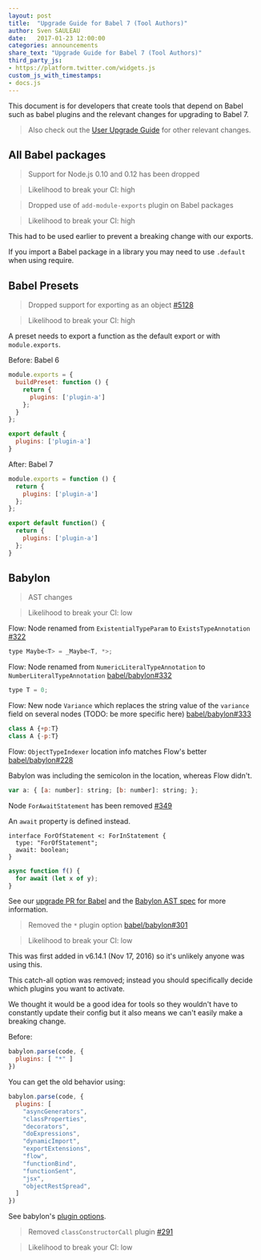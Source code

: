 ```yaml
---
layout: post
title:  "Upgrade Guide for Babel 7 (Tool Authors)"
author: Sven SAULEAU
date:   2017-01-23 12:00:00
categories: announcements
share_text: "Upgrade Guide for Babel 7 (Tool Authors)"
third_party_js:
- https://platform.twitter.com/widgets.js
custom_js_with_timestamps:
- docs.js
---
```


This document is for developers that create tools that depend on Babel such as babel plugins and the relevant changes for upgrading to Babel 7.

> Also check out the [User Upgrade Guide](/blog/2017/01/23/upgrade-guide-for-babel-7) for other relevant changes.

## All Babel packages

> Support for Node.js 0.10 and 0.12 has been dropped

> Likelihood to break your CI: high
 
> Dropped use of `add-module-exports` plugin on Babel packages

> Likelihood to break your CI: high

This had to be used earlier to prevent a breaking change with our exports.

If you import a Babel package in a library you may need to use `.default` when using require.

## Babel Presets

> Dropped support for exporting as an object [#5128](https://github.com/babel/babel/pull/5128)

> Likelihood to break your CI: high

A preset needs to export a function as the default export or with `module.exports`.

Before: Babel 6

```js
module.exports = {
  buildPreset: function () {
    return {
      plugins: ['plugin-a']
    };
  }
};
```

```js
export default {
  plugins: ['plugin-a']
}
```

After: Babel 7

```js
module.exports = function () {
  return {
    plugins: ['plugin-a']
  };
};
```

```js
export default function() {
  return {
    plugins: ['plugin-a']
  };
}
```

## Babylon

> AST changes

> Likelihood to break your CI: low

Flow: Node renamed from `ExistentialTypeParam` to `ExistsTypeAnnotation` [#322](https://github.com/babel/babylon/pull/322)

```js
type Maybe<T> = _Maybe<T, *>;
```

Flow: Node renamed from `NumericLiteralTypeAnnotation` to `NumberLiteralTypeAnnotation` [babel/babylon#332](https://github.com/babel/babylon/pull/332)

```js
type T = 0;
```

Flow: New node `Variance` which replaces the string value of the `variance` field on several nodes (TODO: be more specific here) [babel/babylon#333](https://github.com/babel/babylon/pull/333)

```js
class A {+p:T}
class A {-p:T}
```

Flow: `ObjectTypeIndexer` location info matches Flow's better [babel/babylon#228](https://github.com/babel/babylon/pull/228)

Babylon was including the semicolon in the location, whereas Flow didn't.

```js
var a: { [a: number]: string; [b: number]: string; };
```

Node `ForAwaitStatement` has been removed [#349](https://github.com/babel/babylon/pull/349)

An `await` property is defined instead.

```text
interface ForOfStatement <: ForInStatement {
  type: "ForOfStatement";
  await: boolean;
}
```

```js
async function f() {
  for await (let x of y);
}
```

See our [upgrade PR for Babel](https://github.com/babel/babel/pull/5317) and the [Babylon AST spec](https://github.com/babel/babylon/blob/7.0/ast/spec.md) for more information.

> Removed the `*` plugin option [babel/babylon#301](https://github.com/babel/babylon/pull/301)

> Likelihood to break your CI: low

This was first added in v6.14.1 (Nov 17, 2016) so it's unlikely anyone was using this.

This catch-all option was removed; instead you should specifically decide which plugins you want to activate.

We thought it would be a good idea for tools so they wouldn't have to constantly update their config but it also means we can't easily make a breaking change.

Before:

```js
babylon.parse(code, {
  plugins: [ "*" ]
})
```

You can get the old behavior using:

```js
babylon.parse(code, {
  plugins: [
    "asyncGenerators",
    "classProperties",
    "decorators",
    "doExpressions",
    "dynamicImport",
    "exportExtensions",
    "flow",
    "functionBind",
    "functionSent",
    "jsx",
    "objectRestSpread",
  ]
})
```

See babylon's [plugin options](https://babeljs.io/docs/core-packages/babylon/#api-plugins).

> Removed `classConstructorCall` plugin [#291](https://github.com/babel/babylon/pull/291)

> Likelihood to break your CI: low
